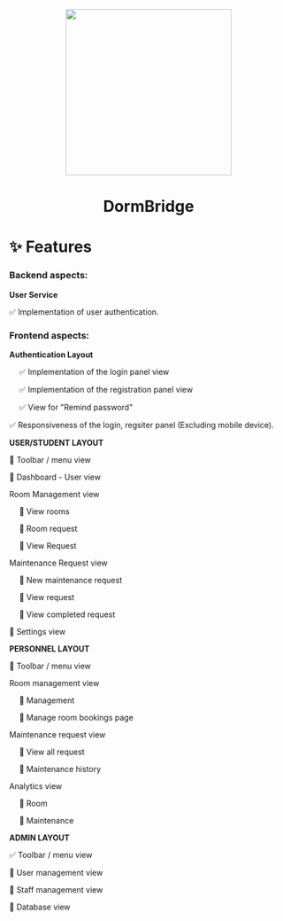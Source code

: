 <div align="center">
<img src="https://github.com/M-BArt/DormBridge/assets/103535479/2c229d06-6da8-44d9-9fc5-48bbdb852a68" width="300" height="300">
</div>

<div align="center"><h1 tabindex="-1" class="heading-element" dir="auto">DormBridge</h1></div>


<h1 tabindex="-1" class="heading-element" dir="auto">✨ Features</h1>

<h3><b>Backend aspects:</b></h3>

<b>User Service</b>

✅ Implementation of user authentication.

<h3><b>Frontend aspects:</b></h3>

<b>Authentication Layout</b>

&emsp; ✅ Implementation of the login panel view

&emsp; ✅ Implementation of the registration panel view

&emsp; ✅ View for "Remind password"

✅ Responsiveness of the login, regsiter panel (Excluding mobile device).

<b>USER/STUDENT LAYOUT</b>

🔳 Toolbar / menu view

🔳 Dashboard - User view

Room Management view

&emsp; 🔳 View rooms

&emsp; 🔳 Room request

&emsp; 🔳 View Request

Maintenance Request view

&emsp; 🔳 New maintenance request

&emsp; 🔳 View request

&emsp; 🔳 View completed request

🔳 Settings view

<b>PERSONNEL LAYOUT</b>

🔳 Toolbar / menu view

Room management view

&emsp; 🔳 Management

&emsp; 🔳 Manage room bookings page

Maintenance request view

&emsp; 🔳 View all request

&emsp; 🔳 Maintenance history

Analytics view

&emsp; 🔳 Room

&emsp; 🔳 Maintenance

<b>ADMIN LAYOUT</b>

✅ Toolbar / menu view

🔳 User management view

🔳 Staff management view

🔳 Database view

